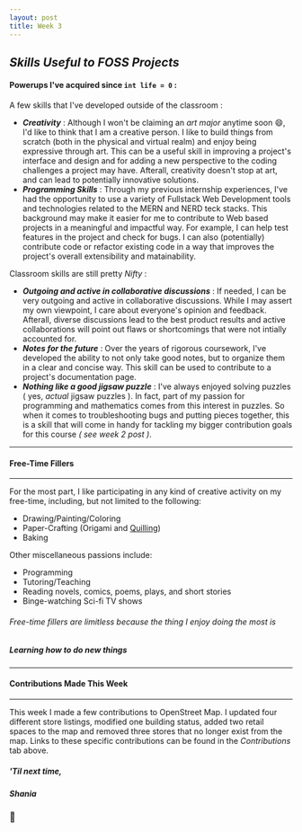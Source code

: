 ```yaml
---
layout: post
title: Week 3
---
```


## *Skills Useful to FOSS Projects*
#### Powerups I've acquired since `int life = 0` :

A few skills that I've developed outside of the classroom :  
- *<b>Creativity</b>* : Although I won't be claiming an *art major* anytime soon :smile:, I'd like to think that I am a creative person. I like to build things from scratch (both in the physical and virtual realm) and enjoy being expressive through art. This can be a useful skill in improving a project's interface and design and for adding a new perspective to the coding challenges a project may have. Afterall, creativity doesn't stop at art, and can lead to potentially innovative solutions.    
- *<b>Programming Skills</b>* : Through my previous internship experiences, I've had the opportunity to use a variety of Fullstack Web Development tools and technologies related to the MERN and NERD teck stacks. This background may make it easier for me to contribute to Web based projects in a meaningful and impactful way. For example, I can help test features in the project and check for bugs. I can also (potentially) contribute code or refactor existing code in a way that improves the project's overall extensibility and matainability.  

Classroom skills are still pretty *Nifty* :  
- *<b>Outgoing and active in collaborative discussions</b>* : If needed, I can be very outgoing and active in collaborative discussions. While I may assert my own viewpoint, I care about everyone's opinion and feedback. Afterall, diverse discussions lead to the best product results and active collaborations will point out flaws or shortcomings that were not intially accounted for.  
- *<b>Notes for the future</b>* : Over the years of rigorous coursework, I've developed the ability to not only take good notes, but to organize them in a clear and concise way. This skill can be used to contribute to a project's documentation page.  
- *<b>Nothing like a good jigsaw puzzle</b>* : I've always enjoyed solving puzzles ( yes, *actual* jigsaw puzzles ). In fact, part of my passion for programming and mathematics comes from this interest in puzzles. So when it comes to troubleshooting bugs and putting pieces together, this is a skill that will come in handy for tackling my bigger contribution goals for this course *( see week 2 post )*.  

---
#### Free-Time Fillers
---
For the most part, I like participating in any kind of creative activity on my free-time, including, but not limited to the following:
  * Drawing/Painting/Coloring
  * Paper-Crafting  (Origami and [Quilling](https://en.wiktionary.org/wiki/quilling#English))
  * Baking 
  
Other miscellaneous passions include:
  * Programming
  * Tutoring/Teaching
  * Reading novels, comics, poems, plays, and short stories
  * Binge-watching Sci-fi TV shows
   
###### Free-time fillers are limitless because the thing I enjoy doing the most is
##### *<b>Learning how to do new things</b>*
---
#### Contributions Made This Week
___

This week I made a few contributions to OpenStreet Map. I updated four different store listings, modified one building status, added two retail spaces to the map and removed three stores that no longer exist from the map. Links to these specific contributions can be found in the *Contributions* tab above. 

##### *'Til next time,*
##### Shania
### :mushroom: